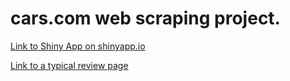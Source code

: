 # cars.com web scraping project.

[Link to Shiny App on shinyapp.io](https://simonjoyce.shinyapps.io/HondaToyotaCompared/)

[Link to a typical review page](https://www.cars.com/research/toyota-corolla-2017/consumer-reviews/)
